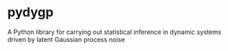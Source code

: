 # pydygp

A Python library for carrying out statistical inference in dynamic systems driven by latent Gaussian process noise
